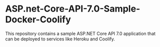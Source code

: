 # ASP.net-Core-API-7.0-Sample-Docker-Coolify
This repository contains a sample ASP.NET Core API 7.0 application that can be deployed to services like Heroku and Coolify.
